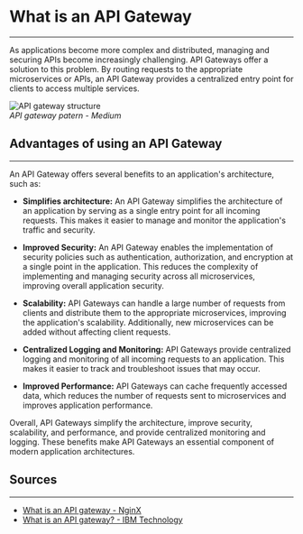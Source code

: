 # What is an API Gateway
***

As applications become more complex and distributed, managing and securing APIs become increasingly challenging. API Gateways offer a solution to this problem. By routing requests to the appropriate microservices or APIs, an API Gateway provides a centralized entry point for clients to access multiple services.

![API gateway structure](https://miro.medium.com/v2/resize:fit:870/1*gW4JrHTr86HnTrouQYLgJQ.png) <br />
*API gateway patern - Medium* 

## Advantages of using an API Gateway
***

An API Gateway offers several benefits to an application's architecture, such as:

- **Simplifies architecture:** An API Gateway simplifies the architecture of an application by serving as a single entry point for all incoming requests. This makes it easier to manage and monitor the application's traffic and security.

- **Improved Security:** An API Gateway enables the implementation of security policies such as authentication, authorization, and encryption at a single point in the application. This reduces the complexity of implementing and managing security across all microservices, improving overall application security.

- **Scalability:** API Gateways can handle a large number of requests from clients and distribute them to the appropriate microservices, improving the application's scalability. Additionally, new microservices can be added without affecting client requests.

- **Centralized Logging and Monitoring:** API Gateways provide centralized logging and monitoring of all incoming requests to an application. This makes it easier to track and troubleshoot issues that may occur.

- **Improved Performance:** API Gateways can cache frequently accessed data, which reduces the number of requests sent to microservices and improves application performance.

Overall, API Gateways simplify the architecture, improve security, scalability, and performance, and provide centralized monitoring and logging. These benefits make API Gateways an essential component of modern application architectures.

## Sources
***
+ [What is an API gateway - NginX](https://www.nginx.com/learn/api-gateway/)
+ [What is an API gateway? - IBM Technology](https://www.youtube.com/watch?v=hWRRdICvMNs&list=PLDv-vesFGmda4KGXoMklaMBO0xEcX-nEr&index=16)
